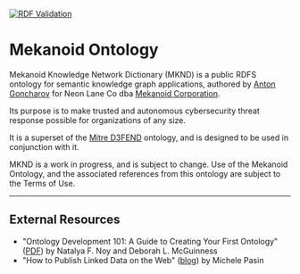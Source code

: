 [![RDF Validation](https://github.com/ag0x00/mknd/actions/workflows/main.yml/badge.svg?branch=main)](https://github.com/ag0x00/mknd/actions/workflows/main.yml)

# Mekanoid Ontology

Mekanoid Knowledge Network Dictionary (MKND) is a public RDFS ontology for semantic knowledge graph applications, authored by [Anton Goncharov](https://github.com/ag0x00) for Neon Lane Co dba [Mekanoid Corporation](https://mekanoid.io).

Its purpose is to make trusted and autonomous cybersecurity threat response possible for organizations of any size.

It is a superset of the [Mitre D3FEND](https://d3fend.mitre.org) ontology, and is designed to be used in conjunction with it.

MKND is a work in progress, and is subject to change. Use of the Mekanoid Ontology, and the associated references from this ontology are subject to the Terms of Use.

---------

## External Resources

* "Ontology Development 101: A Guide to Creating Your First Ontology" ([PDF](https://protege.stanford.edu/publications/ontology_development/ontology101.pdf)) by Natalya F. Noy and Deborah L. McGuinness
* "How to Publish Linked Data on the Web" ([blog](https://www.michelepasin.org/blog/2011/03/14/how-to-publish-linked-data-on-the-web/)) by Michele Pasin
